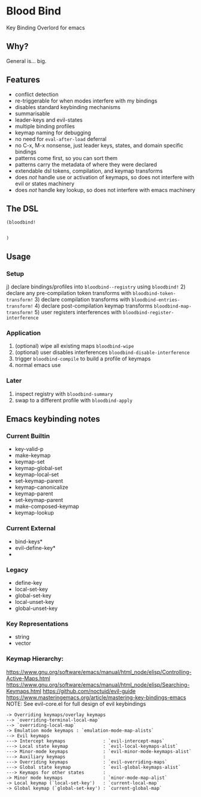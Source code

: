 # Blood Bind 
Key Binding Overlord for emacs

## Why? 
General is... big.

## Features
- conflict detection
- re-triggerable for when modes interfere with my bindings
- disables standard keybinding mechanisms
- summarisable
- leader-keys and evil-states
- multiple binding profiles
- keymap naming for debugging
- no need for `eval-after-load` deferral
- no C-x, M-x nonsense, just leader keys, states, and domain specific bindings
- patterns come first, so you can sort them
- patterns carry the metadata of where they were declared
- extendable dsl tokens, compilation, and keymap transforms
- does *not* handle use or activation of keymaps, so does not interfere with evil or states machinery
- does *not* handle key lookup, so does not interfere with emacs machinery


## The DSL

``` emacs-lisp
(bloodbind! 


)
```


## Usage 
### Setup
j) declare bindings/profiles into `bloodbind--registry` using `bloodbind!`
2) declare any pre-compilation token transforms with `bloodbind-token-transform!`
3) declare compilation transforms with `bloodbind-entries-transform!`
4) declare post-compilation keymap transforms `bloodbind-map-transform!`
5) user registers interferences with `bloodbind-register-interference`

### Application
1) (optional) wipe all existing maps `bloodbind-wipe`
2) (optional) user disables interferences `bloodbind-disable-interference`
3) trigger `bloodbind-compile` to build a profile of keymaps
4) normal emacs use

### Later
1) inspect registry with `bloodbind-summary`
2) swap to a different profile with `bloodbind-apply`

## Emacs keybinding notes

### Current Builtin
- key-valid-p
- make-keymap
- keymap-set
- keymap-global-set
- keymap-local-set
- set-keymap-parent
- keymap-canonicalize
- keymap-parent
- set-keymap-parent
- make-composed-keymap
- keymap-lookup

### Current External
- bind-keys*
- evil-define-key*
- 

### Legacy
- define-key 
- local-set-key
- global-set-key
- local-unset-key
- global-unset-key

### Key Representations
- string
- vector


###  Keymap Hierarchy:
https://www.gnu.org/software/emacs/manual/html_node/elisp/Controlling-Active-Maps.html
https://www.gnu.org/software/emacs/manual/html_node/elisp/Searching-Keymaps.html
https://github.com/noctuid/evil-guide
https://www.masteringemacs.org/article/mastering-key-bindings-emacs
NOTE: See evil-core.el for full design of evil keybindings
```
-> Overriding keymaps/overlay keymaps
--> `overriding-terminal-local-map`
--> `overriding-local-map`
-> Emulation mode keymaps : `emulation-mode-map-alists`
--> Evil keymaps
---> Intercept keymaps              : `evil-intercept-maps`
---> Local state keymap             : `evil-local-keymaps-alist`
---> Minor-mode keymaps             : `evil-minor-mode-keymaps-alist`
---> Auxiliary keymaps              : 
---> Overriding keymaps             : `evil-overriding-maps`
---> Global state keymap            : `evil-global-keymaps-alist`
---> Keymaps for other states       : 
-> Minor mode keymaps               : `minor-mode-map-alist`
-> Local keymap (`local-set-key')   : `current-local-map`
-> Global keymap (`global-set-key') : `current-global-map`
``` 
